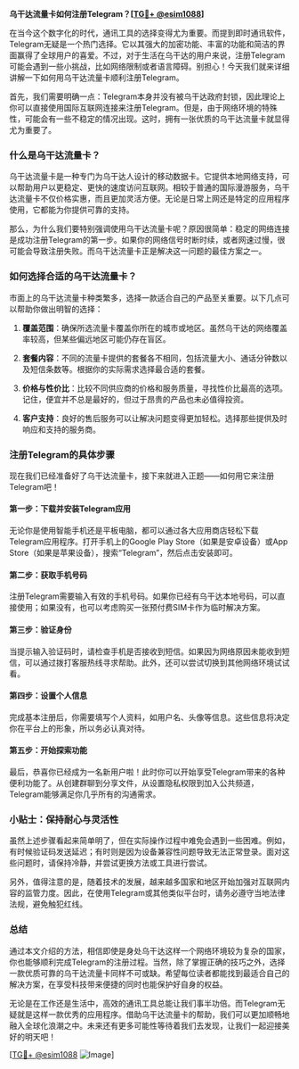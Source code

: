 **乌干达流量卡如何注册Telegram？[[TG💪+ @esim1088](https://t.me/s/esim1088)]**

在当今这个数字化的时代，通讯工具的选择变得尤为重要。而提到即时通讯软件，Telegram无疑是一个热门选择。它以其强大的加密功能、丰富的功能和简洁的界面赢得了全球用户的喜爱。不过，对于生活在乌干达的用户来说，注册Telegram可能会遇到一些小挑战，比如网络限制或者语言障碍。别担心！今天我们就来详细讲解一下如何用乌干达流量卡顺利注册Telegram。

首先，我们需要明确一点：Telegram本身并没有被乌干达政府封锁，因此理论上你可以直接使用国际互联网连接来注册Telegram。但是，由于网络环境的特殊性，可能会有一些不稳定的情况出现。这时，拥有一张优质的乌干达流量卡就显得尤为重要了。

### 什么是乌干达流量卡？

乌干达流量卡是一种专门为乌干达人设计的移动数据卡。它提供本地网络支持，可以帮助用户以更稳定、更快的速度访问互联网。相较于普通的国际漫游服务，乌干达流量卡不仅价格实惠，而且更加灵活方便。无论是日常上网还是特定的应用程序使用，它都能为你提供可靠的支持。

那么，为什么我们要特别强调使用乌干达流量卡呢？原因很简单：稳定的网络连接是成功注册Telegram的第一步。如果你的网络信号时断时续，或者网速过慢，很可能会导致注册失败。而乌干达流量卡正是解决这一问题的最佳方案之一。

### 如何选择合适的乌干达流量卡？

市面上的乌干达流量卡种类繁多，选择一款适合自己的产品至关重要。以下几点可以帮助你做出明智的选择：

1. **覆盖范围**：确保所选流量卡覆盖你所在的城市或地区。虽然乌干达的网络覆盖率较高，但某些偏远地区可能仍存在盲区。
   
2. **套餐内容**：不同的流量卡提供的套餐各不相同，包括流量大小、通话分钟数以及短信条数等。根据你的实际需求选择最合适的套餐。

3. **价格与性价比**：比较不同供应商的价格和服务质量，寻找性价比最高的选项。记住，便宜并不总是最好的，但过于昂贵的产品也未必值得投资。

4. **客户支持**：良好的售后服务可以让解决问题变得更加轻松。选择那些提供及时响应和支持的服务商。

### 注册Telegram的具体步骤

现在我们已经准备好了乌干达流量卡，接下来就进入正题——如何用它来注册Telegram吧！

#### 第一步：下载并安装Telegram应用

无论你是使用智能手机还是平板电脑，都可以通过各大应用商店轻松下载Telegram应用程序。打开手机上的Google Play Store（如果是安卓设备）或App Store（如果是苹果设备），搜索“Telegram”，然后点击安装即可。

#### 第二步：获取手机号码

注册Telegram需要输入有效的手机号码。如果你已经有乌干达本地号码，可以直接使用；如果没有，也可以考虑购买一张预付费SIM卡作为临时解决方案。

#### 第三步：验证身份

当提示输入验证码时，请检查手机是否接收到短信。如果因为网络原因未能收到短信，可以通过拨打客服热线寻求帮助。此外，还可以尝试切换到其他网络环境试试看。

#### 第四步：设置个人信息

完成基本注册后，你需要填写个人资料，如用户名、头像等信息。这些信息将决定你在平台上的形象，所以务必认真对待。

#### 第五步：开始探索功能

最后，恭喜你已经成为一名新用户啦！此时你可以开始享受Telegram带来的各种便利功能了。从创建群聊到分享文件，从设置隐私权限到加入公共频道，Telegram能够满足你几乎所有的沟通需求。

### 小贴士：保持耐心与灵活性

虽然上述步骤看起来简单明了，但在实际操作过程中难免会遇到一些困难。例如，有时候验证码发送延迟；有时则是因为设备兼容性问题导致无法正常登录。面对这些问题时，请保持冷静，并尝试更换方法或工具进行尝试。

另外，值得注意的是，随着技术的发展，越来越多国家和地区开始加强对互联网内容的监管力度。因此，在使用Telegram或其他类似平台时，请务必遵守当地法律法规，避免触犯红线。

### 总结

通过本文介绍的方法，相信即使是身处乌干达这样一个网络环境较为复杂的国家，你也能够顺利完成Telegram的注册过程。当然，除了掌握正确的技巧之外，选择一款优质可靠的乌干达流量卡同样不可或缺。希望每位读者都能找到最适合自己的解决方案，在享受科技带来便捷的同时也能保护好自身的权益。

无论是在工作还是生活中，高效的通讯工具总能让我们事半功倍。而Telegram无疑就是这样一款优秀的应用程序。借助乌干达流量卡的帮助，我们可以更加顺畅地融入全球化浪潮之中。未来还有更多可能性等待着我们去发现，让我们一起迎接美好的明天吧！

[[TG💪+ @esim1088](https://t.me/s/esim1088) ![Image](https://i.postimg.cc/4NQfJmqS/Snipaste-2025-05-13-00-14-12.png)]